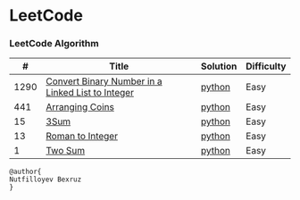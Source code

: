 LeetCode
========

### LeetCode Algorithm

| #    | Title | Solution                                                                     | Difficulty |
|------| ----- |------------------------------------------------------------------------------|------------|
| 1290 |[Convert Binary Number in a Linked List to Integer](https://leetcode.com/problems/convert-binary-number-in-a-linked-list-to-integer/)| [python](Algorithms/python/1290.ConvertBinaryNumberinaLinkedListtoInteger.py) | Easy       |
| 441  |[Arranging Coins](https://leetcode.com/problems/arranging-coins/)| [python](Algorithms/python/441-arranging-coins.py)                           | Easy       |
| 15   |[3Sum](https://leetcode.com/problems/3sum/)| [python](Algorithms/python/3Sum.py)                                          | Easy       |
| 13   |[ Roman to Integer](https://leetcode.com/problems/roman-to-integer/)| [python](Algorithms/python/RomanToInteger/roman2integer.py)| Easy       |
| 1    |[Two Sum](https://leetcode.com/problems/two-sum/)| [python](Algorithms/python/TwoSum/Two_Sum.py)                                | Easy       |  

```
@author{
Nutfilloyev Bexruz
}
```
